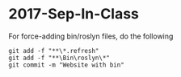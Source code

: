 # 2017-Sep-In-Class

For force-adding bin/roslyn files, do the following

```
git add -f "**\*.refresh"
git add -f "**\Bin\roslyn\*"
git commit -m "Website with bin"
```
